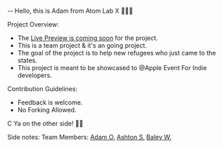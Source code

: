 


-- Hello, this is Adam from Atom Lab X 👨🏾‍💻

Project Overview:
* The <a href="#">Live Preview is coming soon</a> for the project.
* This is a team project & it's an going project.
* The goal of the project is to help new refugees who just came to the states.
* This project is meant to be showcased to @Apple Event For Indie developers.

Contribution Guidelines:
* Feedback is welcome.
* No Forking Allowed.


C Ya on the other side! 👋🏾

Side notes: 
Team Members:
<a href="https://github.com/AtomLabX">Adam O.</a>
<a href="https://github.com/ashtonsyed">Ashton S.</a> 
<a href="https://github.com/BWilson191">Baley W.</a> 

